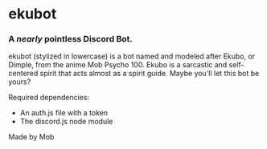 # ekubot
### A *nearly* pointless Discord Bot.
ekubot (stylized in lowercase) is a bot named and modeled after Ekubo, or Dimple, from the anime Mob Psycho 100. Ekubo is a sarcastic and self-centered spirit that acts almost as a spirit guide. Maybe you'll let this bot be yours?

Required dependencies:

- An auth.js file with a token
- The discord.js node module

Made by Mob
